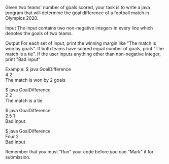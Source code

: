 Given two teams' number of goals scored, your task is to write a java program that will determine the goal difference of a football match in Olympics 2020.

Input
The input contains two non-negative integers in every line which denotes the goals of two teams. 

Output
For each set of input, print the winning margin like "The match is won by <GoalDifference> goals". If both teams have scored equal number of goals, print "The match is a tie". If the user inputs anything other than non-negative integer, print "Bad input"


Example:
$ java GoalDifference  
4 2  
The match is won by 2 goals  


$ java GoalDifference  
2 2  
The match is a tie  


$ java GoalDifference  
2.5 1  
Bad input  


$ java GoalDifference  
Four 2  
Bad input  


Remember that you must "Run" your code before you can "Mark" it for submission.
